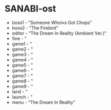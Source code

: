 # SANABI-ost
- boss1 - "Someone Whoí»s Got Chops"
- boss2 - "The Firebird"
- editor - "The Dream In Reality (Ambient Ver.)"
- fine - "
- game1 - "
- game2 - "
- game3 - "
- game4 - "
- game5 - "
- game6 - "
- game7 - "
- game8 - "
- game9 - "
- land - "
- launch - "
- menu - "The Dream In Reality"
